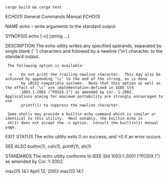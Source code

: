 ```
cargo build && cargo test
```


ECHO(1)                                                  General Commands Manual                                                  ECHO(1)

NAME
     echo – write arguments to the standard output

SYNOPSIS
     echo [-n] [string ...]

DESCRIPTION
     The echo utility writes any specified operands, separated by single blank (‘ ’) characters and followed by a newline (‘\n’)
     character, to the standard output.

     The following option is available:

     -n    Do not print the trailing newline character.  This may also be achieved by appending ‘\c’ to the end of the string, as is done
           by iBCS2 compatible systems.  Note that this option as well as the effect of ‘\c’ are implementation-defined in IEEE Std
           1003.1-2001 (“POSIX.1”) as amended by Cor. 1-2002.  Applications aiming for maximum portability are strongly encouraged to use
           printf(1) to suppress the newline character.

     Some shells may provide a builtin echo command which is similar or identical to this utility.  Most notably, the builtin echo in
     sh(1) does not accept the -n option.  Consult the builtin(1) manual page.

EXIT STATUS
     The echo utility exits 0 on success, and >0 if an error occurs.

SEE ALSO
     builtin(1), csh(1), printf(1), sh(1)

STANDARDS
     The echo utility conforms to IEEE Std 1003.1-2001 (“POSIX.1”) as amended by Cor. 1-2002.

macOS 14.1                                                    April 12, 2003                                                   macOS 14.1

